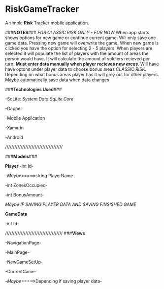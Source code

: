 # RiskGameTracker
A simple **Risk** Tracker mobile application.

###**NOTES**###
*FOR CLASSIC RISK ONLY - FOR NOW*
When app starts shows options for new game or continue current game.
Will only save one game data. Pressing new game will overwrite the game.
When new game is clicked you have the option for selecting 2 - 5 players.
When players are selected it will populate the list of players with the
amount of areas the person would have. It will calculate the amount of 
soldiers recieved per turn. **Must enter data manually when player recieves new *areas***.
Will have have optons under player data to choose bonus areas *CLASSIC RISK*.
Depending on what bonus areas player has it will grey out for other players.
Maybe automatically save data when data changes

###**Technologies Used**###


-SqLite: *System.Data.SqLite.Core*

-Dapper

-Mobile Application

-Xamarin

-Android


/////////////////////////////////////

###**Models**###

**Player**
-int Id-

-*Maybe*=====>string PlayerName-

-int ZonesOccupied-

-int BonusAmount-


*Maybe IF SAVING PLAYER DATA AND SAVING FINSISHED GAME*

**GameData**

-int Id-

/////////////////////////////////////
###**Views**

-NavigationPage-

-MainPage-

-NewGameSetUp-

-CurrentGame-

-*Maybe*=====>Depending if saving player data-
